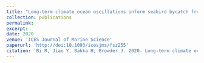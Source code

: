 ```yaml
---
title: "Long-term climate ocean oscillations inform seabird bycatch from pelagic longline fishery"
collection: publications
permalink: 
excerpt: 
date: 2020
venue: 'ICES Journal of Marine Science'
paperurl: 'http://doi:10.1093/icesjms/fsz255'
citation: 'Bi R, Jiao Y, Bakka H, Browder J. 2020. Long-term climate ocean oscillations inform seabird bycatch from pelagic longline fishery. ICES Journal of Marine Science, 77(2), 668–679. doi:10.1093/icesjms/fsz255.'
---
```


